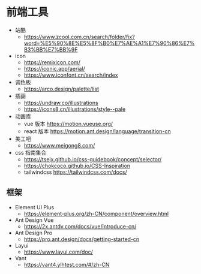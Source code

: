 # 前端工具

- 站酷
  - https://www.zcool.com.cn/search/folder/fix?word=%E5%90%8E%E5%8F%B0%E7%AE%A1%E7%90%86%E7%B3%BB%E7%BB%9F
- icon
  - https://remixicon.com/
  - https://iconic.app/aerial/
  - https://www.iconfont.cn/search/index
- 调色板
  - https://arco.design/palette/list
- 插画
  - https://undraw.co/illustrations
  - https://icons8.cn/illustrations/style--pale
- 动画库
  - vue 版本 https://motion.vueuse.org/
  - react 版本 https://motion.ant.design/language/transition-cn
- 美工吧
  - https://www.meigong8.com/
- css 指南集合
  - https://tsejx.github.io/css-guidebook/concept/selector/
  - https://chokcoco.github.io/CSS-Inspiration
  - tailwindcss https://tailwindcss.com/docs/

## 框架

- Element UI Plus
  - https://element-plus.org/zh-CN/component/overview.html
- Ant Design Vue
  - https://2x.antdv.com/docs/vue/introduce-cn/
- Ant Design Pro
  - https://pro.ant.design/docs/getting-started-cn
- Layui
  - https://www.layui.com/doc/
- Vant
  - https://vant4.ylhtest.com/#/zh-CN
